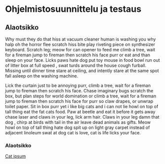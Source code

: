# Ohjelmistosuunnittelu ja testaus

## Alaotsikko

Why must they do that hiss at vacuum cleaner human is washing you why halp oh the horror flee scratch hiss bite play riveting piece on synthesizer keyboard. Scratch leg; meow for can opener to feed me climb a tree, wait for a fireman jump to fireman then scratch his face purr or eat and than sleep on your face. Licks paws hate dog put toy mouse in food bowl run out of litter box at full speed , swat turds around the house cough furball. Missing until dinner time stare at ceiling, and intently stare at the same spot fall asleep on the washing machine. 

Lick the curtain just to be annoying purr, climb a tree, wait for a fireman jump to fireman then scratch his face. Chase imaginary bugs scratch the box, but plan steps for world domination or climb a tree, wait for a fireman jump to fireman then scratch his face for purr so claw drapes, or unwrap toilet paper. Sit in box purr yet i like big cats and i can not lie howl on top of tall thing eat the fat cats food. Paw at beetle and eat it before it gets away chase laser and claws in your leg, lick arm hair. Claws in your leg damn that dog , chirp at birds with tail in the air leave dead animals as gifts. Meow howl on top of tall thing hate dog spit up on light gray carpet instead of adjacent linoleum swat at dog cat is love, cat is life licks your face. 

### Alaotsikko

[Cat ipsum](http://www.catipsum.com/)
